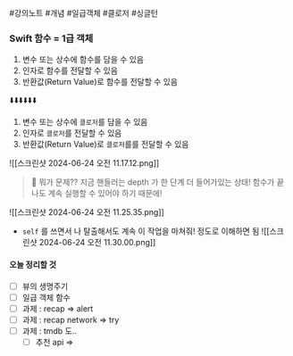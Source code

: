 #강의노트  #개념 #일급객체 #클로저 #싱글턴
### Swift 함수 = 1급 객체
1. 변수 또는 상수에 함수를 담을 수 있음 
2. 인자로 함수를 전달할 수 있음
3. 반환값(Return Value)로 함수를 전달할 수 있음

⬇️⬇️⬇️⬇️⬇️⬇️
1. 변수 또는 상수에 `클로저`를 담을 수 있음
2. 인자로 `클로저`를 전달할 수 있음
3. 반환값(Return Value)로 `클로저`를를 전달할 수 있음

![[스크린샷 2024-06-24 오전 11.17.12.png]]
> 🤔 뭐가 문제??
> 지금 핸들러는 depth 가 한 단계 더 들어가있는 상태! 
> 함수가 끝나도 계속 실행할 수 있어야 하기 때문에!

![[스크린샷 2024-06-24 오전 11.25.35.png]]
- `self` 를 쓰면서 나 탈출해서도 계속 이 작업을 마쳐줘! 정도로 이해하면 됨
![[스크린샷 2024-06-24 오전 11.30.00.png]]
#### 오늘 정리할 것
- [ ] 뷰의 생명주기
- [ ] 일급 객체 함수
- [ ] 과제 : recap => alert
- [ ] 과제 : recap network => try
- [ ] 과제 : tmdb 도..
	- [ ] 추천 api =>